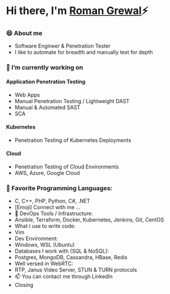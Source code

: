 <h1 align="left">
    Hi there, I'm <a href="https://www.linkedin.com/in/roman-grewal-99907b377/" target="_blank">Roman Grewal</a>⚡
</h1>


<!--
**romangrewal/romangrewal** is a ✨ _special_ ✨ repository because its `README.md` (this file) appears on your GitHub profile.

Here are some ideas to get you started:

- 🔭 I’m currently working on ...
- 🌱 I’m currently learning ...
- 👯 I’m looking to collaborate on ...
- 🤔 I’m looking for help with ...
- 💬 Ask me about ...
- 📫 How to reach me: ...
- 😄 Pronouns: ...
- ⚡ Fun fact: ...
-->
### 😄 About me
- Software Engineer & Penetration Tester
- I like to automate for breadth and manually test for depth
  
### 🔭 I’m currently working on
#### Application Penetration Testing
- Web Apps
- Manual Penetration Testing / Lightweight DAST
- Manual & Automated SAST
- SCA
#### Kubernetes
- Penetration Testing of Kubernetes Deployments
#### Cloud
- Penetration Testing of Cloud Environments
- AWS, Azure, Google Cloud

### 🤖 Favorite Programming Languages:
- C, C++, PHP, Python, C#, .NET
- [Emoji] Connect with me ...
- 🧰 DevOps Tools / Infrastructure:
- Ansible, Terraform, Docker, Kubernetes, Jenkins, Git, CentOS
- What I use to write code:
- Vim
- Dev Environment:
- Windows, WSL (Ubuntu)
- Databases I work with (SQL & NoSQL):
- Postgres, MongoDB, Cassandra, HBase, Redis
- Well versed in WebRTC:
- RTP, Janus Video Server, STUN & TURN protocols
- 📫 You can contact me through LinkedIn
- Closing
